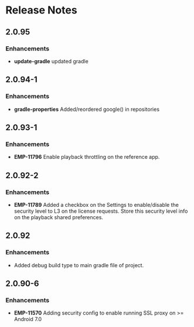 # Release Notes

## 2.0.95

### Enhancements
- **update-gradle** updated gradle

## 2.0.94-1

### Enhancements
- **gradle-properties** Added/reordered google() in repositories 

## 2.0.93-1

### Enhancements
- **EMP-11796** Enable playback throttling on the reference app.

## 2.0.92-2

### Enhancements
- **EMP-11789** Added a checkbox on the Settings to enable/disable the security level to L3 on the license requests.
Store this security level info on the playback shared preferences. 

## 2.0.92

### Enhancements
- Added debug build type to main gradle file of project.

## 2.0.90-6

### Enhancements
- **EMP-11570** Adding security config to enable running SSL proxy on >= Android 7.0
